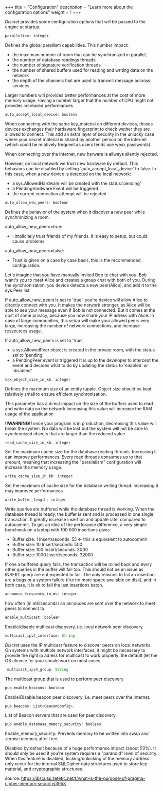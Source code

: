 +++
title = "Configuration"
description = "Learn more about the configuration options"
weight = 1
+++


*Discret* provides some configuration options that will be passed to the engine at startup. 

```js
parallelism: integer
```
Defines the global parellism capabilities. This number impact:
- the maximum number of room that can be synchronized in parallel,
- the number of database readings threads
- the number of signature verification threads
- the number of shared buffers used for reading and writing data on the network
- the depth of the channels that are used to transmit message accross services

Larger numbers will provides better performances at the cost of more memory usage. Having a number larger that the number of CPU might not provides increased performances

```js
auto_accept_local_device: boolean
```
When connecting with the same key_material on different devices, thoses devices exchanges their hardaware fingerprint to check wether they are allowed to connect.
This add an extra layer of security in the unlucky case where your secret material is shared by another person on the internet (which could be relatively frequent as users tends use weak passwords).
    
When connecting over the internet, new harware is allways silently rejected.
    
However, on local network we trust new hardware by default. This behaviors can be disabled by setting 'auto_accept_local_device' to false.
In this case, when a new device is detected on the local network:
- a sys.AllowedHardware will be created with the status:'pending'
- a PendingHardware Event will be triggered
- the current coonection attempt will be rejected


```js
auto_allow_new_peers: boolean
```
Defines the behavior of the system when it discover a new peer while synchronizing a room.

auto_allow_new_peers=true:
- I implicitely trust friends of my friends. It is easy to setup, but could cause problems.

auto_allow_new_peers=false:
- Trust is given on a case by case basis, this is the recommended configuration.

Let's imagine that you have manually invited Bob to chat with you. Bob want's you to meet Alice and creates a group chat with both of you. During the synchronisation, you device detects a new peer(Alice), and add it to the sys.Peer list.

If auto_allow_new_peers is set to 'true', you're device will allow Alice to directly connect with you. It makes the network stronger, as Alice will be able to see your message even if Bob is not connected. But it comes at the cost of some privacy, because you now share your IP adress with Alice. In case of large communities, this setup will make your allowed peers very large, increasing the number of network connections, and increase ressources usage.

If auto_allow_new_peers is set to 'true',
- a sys.AllowedPeer object is created in the private room, with the status set to 'pending'
- a PendingPeer event is triggered
It is up to the developer to intercept the event and decides what to do by updating the status to 'enabled' or 'disabled'
    

```js
max_object_size_in_kb: integer
```   

Defines the maximum size of an entity tupple. Object size should be kept relatively small to ensure efficient synchronisation.

This parameter has a direct impact on the size of the buffers used to read and write data on the network
Increasing this value will increase the RAM usage of the application

**!!WARNING!!** once your program is in production, decreasing this value will break the system. No data will be lost but the system will not be able to synchronized objects that are larger than the reduced value.

    
```js    
read_cache_size_in_kb: integer
```
Set the maximum cache size for the database reading threads. Increasing it can improve performances. Every read threads consumes up to that amount, meaning that increasing the "parallelism" configuration will increase the memory usage.
       
```js  
write_cache_size_in_kb: integer
```
Set the maximum of cache size for the database writing thread. increasing it may improvee performances
    
```js 
write_buffer_length: integer
```
Write queries are buffered while the database thread is working. When the database thread is ready, the buffer is sent and is processed in one single transaction.
It greatly increase insertion and update rate, compared to autocommit. To get an idea of the perforance difference, a very simple benchmak on a laptop with 100 000 insertions gives:
- Buffer size: 1      Insert/seconds: 55  <- this is equivalent to autocommit
- Buffer size: 10     Insert/seconds: 500
- Buffer size: 100    Insert/seconds: 3000
- Buffer size: 1000   Insert/seconds: 32000

If one a buffered query fails, the transaction will be rolled back and every other queries in the buffer will fail too. This should not be an issue as INSERT query are not expected to fail. The only reasons to fail an insertion are a bugs or a system failure (like no more space available on disk), and in both case, it is ok to fail the last insertions batch.
    

```js 
announce_frequency_in_ms: integer
```
how often (in milliseconds) an annouces are sent over the network to meet peers to connect to.
    
    
```js 
enable_multicast: boolean
```   
Enable/disable multicast discovery, i.e. local network peer discovery

```js 
multicast_ipv4_interface: String
```   
*Discret* uses the IP multicast feature to discover peers on local networks. On systems with multiple network interfaces, it might be necessary to provide the right ip adress for multicast to work properly. the default (let the OS choose for you) should work on most cases.
    
```js 
 multicast_ipv4_group: String
``` 
The multicast group that is used to perform peer discovery
    
```js 
pub enable_beacons: boolean
```
Enable/Disable beacon peer discovery. I.e. meet peers over the Internet.
     
```js  
pub beacons: List<BeaconConfig>,
```
List of Beacon servers that are used for peer discovery.
    
```js      
pub enable_database_memory_security: boolean
```
Enable_memory_security: Prevents memory to be written into swap and zeroise memory after free.

Disabled by default because of a huge performance impact (about 50%). It should only be used if you're system requires a "paranoid" level of security.
When this feature is disabled, locking/unlocking of the memory address only occur for the internal SQLCipher
data structures used to store key material, and cryptographic structures.

source: https://discuss.zetetic.net/t/what-is-the-purpose-of-pragma-cipher-memory-security/3953

